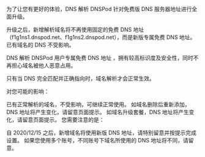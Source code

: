 为了让您有更好的体验，DNS 解析 DNSPod 针对免费版 DNS 服务器地址进行全面升级。

升级之后，新增解析域名将不再使用固定的免费 DNS 地址（f1g1ns1.dnspod.net、f1g1ns2.dnspod.net），而是新版专属免费 DNS 地址。已有域名的 DNS 不受影响。

DNS 解析 DNSPod 用户专属免费 DNS 地址 ，拥有较高标识度及安全性，同时不再担心域名被他人恶意占用。

只有当 DNS 完全匹配并正确指向时，域名解析才会正常生效。

对您可能的影响：

已有正常解析的域名，不受影响，可继续正常使用。
如域名删除后重新添加，DNS 地址将产生变化，请留意页面提示。
如域名升级套餐，DNS 地址将产生变化，请留意页面提示。
您需要注意的是：

自 2020/12/15 之后，新增域名将使用新版 DNS 地址，请特别留意并按提示完成设置。
如果您使用多个账号，不同账号下域名所使用的 DNS 地址将不同，请留意。
